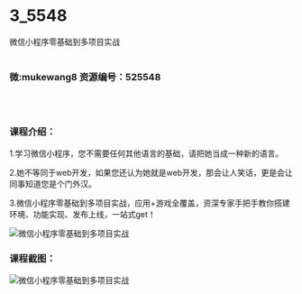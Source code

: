 # 3_5548
微信小程序零基础到多项目实战
<br/></br>
<h3>微:mukewang8 资源编号：525548</h3>
<br/></br>
<h3>课程介绍：</h3>
<p>1.学习<a title="查看与 微信 相关的文章" target="_blank">微信</a>小程序，您不需要任何其他语言的基础，请把她当成一种新的语言。</p>
<p>2.她不等同于web开发，如果您还认为她就是web开发，那会让人笑话，更是会让同事知道您是个门外汉。</p>
<p>3.微信小程序零基础到多项目实战，应用+游戏全覆盖，资深专家手把手教你搭建环境、功能实现、发布上线，一站式get！</p>
<p><img src="https://www.ko996.com/wp-content/uploads/img/2019/07/2-6-300x194.png" alt="微信小程序零基础到多项目实战"></p>
<h3>课程截图：</h3>
<p><img src="https://www.ko996.com/wp-content/uploads/img/2019/07/1-12.png" alt="微信小程序零基础到多项目实战"></p>
<p>&nbsp;</p>
